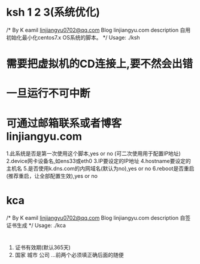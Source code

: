 # ksh 1 2 3(系统优化)
/* By K
  eamil 	linjiangyu0702@qq.com
  Blog  	linjiangyu.com
  description   自用初始化最小化centos7.x OS系统的脚本。
*/
Usage: ./ksh
# 需要把虚拟机的CD连接上,要不然会出错
# 一旦运行不可中断
# 可通过邮箱联系或者博客linjiangyu.com
1.此系统是否是第一次使用这个脚本,yes or no (可二次使用用于配置IP地址)
2.device网卡设备名,如ens33或eth0
3.IP要设定的IP地址
4.hostname要设定的主机名
5.是否使用k.dns.com的内网域名(默认为no),yes or no
6.reboot是否重启(推荐重启，让全部配置生效),yes or no
# kca
/* By K
  eamil 	linjiangyu0702@qq.com
  Blog  	linjiangyu.com
  description   自签证书生成
*/
Usage: ./kca
# 
1. 证书有效期(默认365天)
2. 国家 城市 公司 ...前两个必须填正确后面的随便
